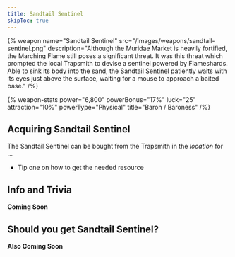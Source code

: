 ```yaml
---
title: Sandtail Sentinel
skipToc: true
---
```


{% weapon
 name="Sandtail Sentinel"
 src="/images/weapons/sandtail-sentinel.png"
 description="Although the Muridae Market is heavily fortified, the Marching Flame still poses a significant threat. It was this threat which prompted the local Trapsmith to devise a sentinel powered by Flameshards. Able to sink its body into the sand, the Sandtail Sentinel patiently waits with its eyes just above the surface, waiting for a mouse to approach a baited base."
/%}

{% weapon-stats
 power="6,800"
 powerBonus="17%"
 luck="25"
 attraction="10%"
 powerType="Physical"
 title="Baron / Baroness"
/%}

## Acquiring Sandtail Sentinel

The Sandtail Sentinel can be bought from the Trapsmith in the *location* for ...

- Tip one on how to get the needed resource

## Info and Trivia

**Coming Soon**

## Should you get Sandtail Sentinel?

**Also Coming Soon**
